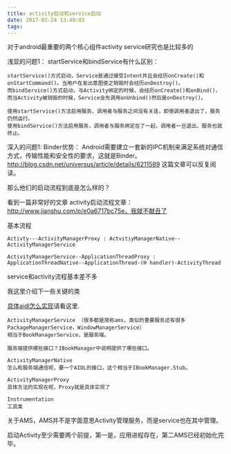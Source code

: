 ```yaml
---
title: activity启动和service启动
date: 2017-02-24 13:49:03
tags:
---
```

对于android最重要的两个核心组件activity service研究也是比较多的

浅显的问题1： startService和bindService有什么区别：
    
    startService()方式启动，Service是通过接受Intent并且会经历onCreate()和onStartCommand()。当用户在发出意图使之销毁时会经历onDestroy()。
    而bindService()方式启动，与Activity绑定的时候，会经历onCreate()和onBind()，而当Activity被销毁的时候，Service会先调用onUnbind()然后是onDestroy()。

    使用startService()方法启用服务，调用者与服务之间没有关连，即使调用者退出了，服务仍然运行。
    使用bindService()方法启用服务，调用者与服务绑定在了一起，调用者一旦退出，服务也就终止。

深入的问题1:
Binder优势：
Android需要建立一套新的IPC机制来满足系统对通信方式，传输性能和安全性的要求，这就是Binder。
http://blog.csdn.net/universus/article/details/6211589 这篇文章可以反复阅读。

那么他们的启动流程到底是怎么样的？

看到一篇非常好的文章
activity启动流程文章：http://www.jianshu.com/p/e0a6717bc75e，我就不献丑了

基本流程

    Activty---ActivityManagerProxy : ActvitiyManagerNative--ActivityManagerService
    
    ActivityManagerService--ApplicationThreadProxy : ApplicationThreadNative--ApplicationThread-(H handler)-ActivityThread

service和activity流程基本差不多

我这里介绍下一些关键的类

[具体aidl怎么实现](http://clunyes.github.io/2017/2/20/AIDL的梳理.md/)请看这里.
   
    ActivityManagerService （很多都是简称ams，类似的重要服务还有很多PackageManagerService，WindowManagerService）
    相当于BookManagerService，是服务端。
    
    服务端提供哪些接口？IBookManager中说明提供了哪些接口。
    
    ActivityManagerNative
    怎么和服务端通信呢，要一个AIDL的接口，这个相当于IBookManager.Stub。
    
    ActivityManagerProxy
    具体方法的实现在呢，Proxy就是具体实现了
    
    Instrumentation
    工具类
    
关于AMS，AMS并不是字面意思Activity管理服务，而是service也在其中管理。
    
启动Activity至少需要两个前提，第一是，应用进程存在，第二AMS已经初始化完毕。